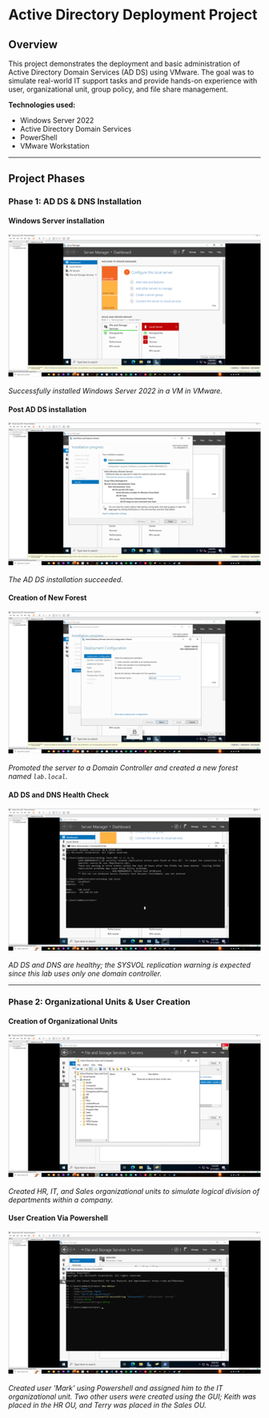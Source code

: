 # Active Directory Deployment Project

## Overview
This project demonstrates the deployment and basic administration of Active Directory Domain Services (AD DS) using VMware. The goal was to simulate real-world IT support tasks and provide hands-on experience with user, organizational unit, group policy, and file share management.

**Technologies used:**
- Windows Server 2022
- Active Directory Domain Services
- PowerShell
- VMware Workstation

---

## Project Phases

### Phase 1: AD DS & DNS Installation

#### Windows Server installation ####
![Windows Server installation](./AD_DS_Deployment/Pre_AD_Install.png)
<br>
<br>
*Successfully installed Windows Server 2022 in a VM in VMware.*

#### Post AD DS installation ####
![Post AD DS installation](./AD_DS_Deployment/Post_AD_Install.png)
<br>
<br>
*The AD DS installation succeeded.*

#### Creation of New Forest ####
![Creation_of_New_Forest](./AD_DS_Deployment/Creation_of_New_Forest.png)
<br>
<br>
*Promoted the server to a Domain Controller and created a new forest named `lab.local`.*

#### AD DS and DNS Health Check ####
![AD DS and DNS Health Check](./AD_DS_Deployment/AD_DS_and_DNS_Health_Check.png)
<br>
<br>
*AD DS and DNS are healthy; the SYSVOL replication warning is expected since this lab uses only one domain controller.*

---

### Phase 2: Organizational Units & User Creation

#### Creation of Organizational Units ####
![Creation_of_Organizational_Units](./User_and_Organizational_Unit_Creation/Creation_of_Organizational_Units.png)
<br>
<br>
*Created HR, IT, and Sales organizational units to simulate logical division of departments within a company.*

#### User Creation Via Powershell ####
![Creation_of_Organizational_Units](./User_and_Organizational_Unit_Creation/AD_User_Creation_Via_Powershell.png)
<br>
<br>
*Created user 'Mark' using Powershell and assigned him to the IT organizational unit. Two other users were created using the GUI; Keith was placed in the HR OU, and Terry was placed in the Sales OU.*
